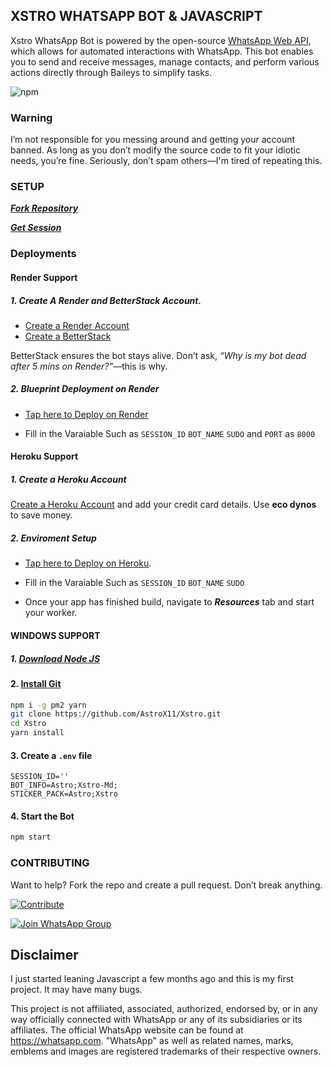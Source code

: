 ## XSTRO WHATSAPP BOT & JAVASCRIPT

Xstro WhatsApp Bot is powered by the open-source [WhatsApp Web API](https://github.com/WhiskeySockets/Baileys), which allows for automated interactions with WhatsApp. This bot enables you to send and receive messages, manage contacts, and perform various actions directly through Baileys to simplify tasks.

![npm](https://img.shields.io/npm/dm/xstro-utils)

### Warning

I’m not responsible for you messing around and getting your account banned. As long as you don’t modify the source code to fit your idiotic needs, you’re fine. Seriously, don’t spam others—I'm tired of repeating this.

### SETUP

**_[Fork Repository](https://github.com/AstroX11/Xstro/fork)_**

**_[Get Session](https://bit.ly/41mQBbY)_**

### Deployments

#### Render Support

##### 1. Create A Render and BetterStack Account.

-    [Create a Render Account](https://dashboard.render.com/register)
-    [Create a BetterStack](https://betterstack.com)

BetterStack ensures the bot stays alive. Don’t ask, _“Why is my bot dead after 5 mins on Render?”_—this is why.

##### 2. Blueprint Deployment on Render

-    [Tap here to Deploy on Render](https://render.com/deploy?repo=https://github.com/AstroX11/Xstro)

-    Fill in the Varaiable Such as `SESSION_ID` `BOT_NAME` `SUDO` and `PORT` as `8000`

#### Heroku Support

##### 1. Create a Heroku Account

[Create a Heroku Account](https://signup.heroku.com/) and add your credit card details. Use **eco dynos** to save money.

##### 2. Enviroment Setup

-    [Tap here to Deploy on Heroku](https://www.heroku.com/deploy?template=https://github.com/AstroX11/Xstro).
-    Fill in the Varaiable Such as `SESSION_ID` `BOT_NAME` `SUDO`

-    Once your app has finished build, navigate to **_Resources_** tab and start your worker.

#### WINDOWS SUPPORT

##### 1. [Download Node JS](https://nodejs.org/dist/v22.12.0/node-v22.12.0-x64.msi)


#### 2. [Install Git](https://git-scm.com/download/win)

```bash
npm i -g pm2 yarn
git clone https://github.com/AstroX11/Xstro.git
cd Xstro
yarn install
```

#### 3. Create a `.env` file

```
SESSION_ID=''
BOT_INFO=Astro;Xstro-Md;
STICKER_PACK=Astro;Xstro
```

#### 4. Start the Bot

```bash
npm start
```

### CONTRIBUTING

Want to help? Fork the repo and create a pull request. Don’t break anything.

[![Contribute](https://img.shields.io/badge/CONTRIBUTE-black?style=for-the-badge&logo=github&logoColor=white)](https://github.com/AstroX11/Xstro/blob/master/.github/contributing.md)

[![Join WhatsApp Group](https://img.shields.io/badge/Join_WhatsApp-black?style=for-the-badge&logo=whatsapp&logoColor=white)](https://chat.whatsapp.com/HIvICIvQ8hL4PmqBu7a2C6)

## Disclaimer

I just started leaning Javascript a few months ago and this is my first project. It may have many bugs.

This project is not affiliated, associated, authorized, endorsed by, or in any way officially connected with WhatsApp or any of its subsidiaries or its affiliates. The official WhatsApp website can be found at https://whatsapp.com. "WhatsApp" as well as related names, marks, emblems and images are registered trademarks of their respective owners.
